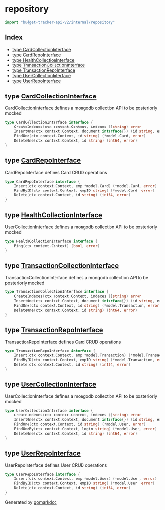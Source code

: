 <!-- Code generated by gomarkdoc. DO NOT EDIT -->

# repository

```go
import "budget-tracker-api-v2/internal/repository"
```

## Index

- [type CardCollectionInterface](<#CardCollectionInterface>)
- [type CardRepoInterface](<#CardRepoInterface>)
- [type HealthCollectionInterface](<#HealthCollectionInterface>)
- [type TransactionCollectionInterface](<#TransactionCollectionInterface>)
- [type TransactionRepoInterface](<#TransactionRepoInterface>)
- [type UserCollectionInterface](<#UserCollectionInterface>)
- [type UserRepoInterface](<#UserRepoInterface>)


<a name="CardCollectionInterface"></a>
## type [CardCollectionInterface](<https://github.com/vsantos/budget-tracker-api-v2/blob/main/internal/repository/card_collection.go#L9-L14>)

CardCollectionInterface defines a mongodb collection API to be posteriorly mocked

```go
type CardCollectionInterface interface {
    CreateIndexes(ctx context.Context, indexes []string) error
    InsertOne(ctx context.Context, document interface{}) (id string, err error)
    FindOne(ctx context.Context, id string) (*model.Card, error)
    DeleteOne(ctx context.Context, id string) (int64, error)
}
```

<a name="CardRepoInterface"></a>
## type [CardRepoInterface](<https://github.com/vsantos/budget-tracker-api-v2/blob/main/internal/repository/card.go#L9-L16>)

CardRepoInterface defines Card CRUD operations

```go
type CardRepoInterface interface {
    Insert(ctx context.Context, emp *model.Card) (*model.Card, error)
    FindByID(ctx context.Context, empID string) (*model.Card, error)
    Delete(ctx context.Context, id string) (int64, error)
}
```

<a name="HealthCollectionInterface"></a>
## type [HealthCollectionInterface](<https://github.com/vsantos/budget-tracker-api-v2/blob/main/internal/repository/health_collection.go#L8-L10>)

UserCollectionInterface defines a mongodb collection API to be posteriorly mocked

```go
type HealthCollectionInterface interface {
    Ping(ctx context.Context) (bool, error)
}
```

<a name="TransactionCollectionInterface"></a>
## type [TransactionCollectionInterface](<https://github.com/vsantos/budget-tracker-api-v2/blob/main/internal/repository/transaction_collection.go#L9-L14>)

TransactionCollectionInterface defines a mongodb collection API to be posteriorly mocked

```go
type TransactionCollectionInterface interface {
    CreateIndexes(ctx context.Context, indexes []string) error
    InsertOne(ctx context.Context, document interface{}) (id string, err error)
    FindOne(ctx context.Context, id string) (*model.Transaction, error)
    DeleteOne(ctx context.Context, id string) (int64, error)
}
```

<a name="TransactionRepoInterface"></a>
## type [TransactionRepoInterface](<https://github.com/vsantos/budget-tracker-api-v2/blob/main/internal/repository/transaction.go#L9-L16>)

TransactionRepoInterface defines Card CRUD operations

```go
type TransactionRepoInterface interface {
    Insert(ctx context.Context, emp *model.Transaction) (*model.Transaction, error)
    FindByID(ctx context.Context, empID string) (*model.Transaction, error)
    Delete(ctx context.Context, id string) (int64, error)
}
```

<a name="UserCollectionInterface"></a>
## type [UserCollectionInterface](<https://github.com/vsantos/budget-tracker-api-v2/blob/main/internal/repository/user_collection.go#L9-L15>)

UserCollectionInterface defines a mongodb collection API to be posteriorly mocked

```go
type UserCollectionInterface interface {
    CreateIndexes(ctx context.Context, indexes []string) error
    InsertOne(ctx context.Context, document interface{}) (id string, err error)
    FindOne(ctx context.Context, id string) (*model.User, error)
    FindOneBy(ctx context.Context, login string) (*model.User, error)
    DeleteOne(ctx context.Context, id string) (int64, error)
}
```

<a name="UserRepoInterface"></a>
## type [UserRepoInterface](<https://github.com/vsantos/budget-tracker-api-v2/blob/main/internal/repository/user.go#L9-L16>)

UserRepoInterface defines User CRUD operations

```go
type UserRepoInterface interface {
    Insert(ctx context.Context, emp *model.User) (*model.User, error)
    FindByID(ctx context.Context, empID string) (*model.User, error)
    Delete(ctx context.Context, id string) (int64, error)
}
```

Generated by [gomarkdoc](<https://github.com/princjef/gomarkdoc>)

